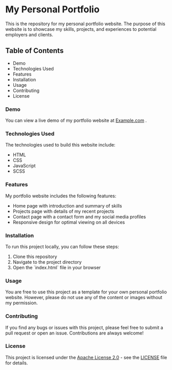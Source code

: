# My Personal Portfolio
This is the repository for my personal portfolio website. The purpose of this website is to showcase my skills, projects, and experiences to potential employers and clients.

## Table of Contents
<ul>
    <li>Demo</li>
    <li>Technologies Used</li>
    <li>Features</li>
    <li>Installation</li>
    <li>Usage</li>
    <li>Contributing</li>
    <li>License</li>
</ul>


### Demo
You can view a live demo of my portfolio website at <a href="shishir-dwi.github.io/Personal-PortFolio/">Example.com</a> .

### Technologies Used
The technologies used to build this website include:
<ul>
    <li>HTML</li>
    <li>CSS</li>
    <li>JavaScript</li>
    <li>SCSS</li>
</ul>

### Features
My portfolio website includes the following features:
<ul>
    <li>Home page with introduction and summary of skills</li>
    <li>Projects page with details of my recent projects</li>
    <li>Contact page with a contact form and my social media profiles</li>
    <li>Responsive design for optimal viewing on all devices</li>
</ul>

### Installation
To run this project locally, you can follow these steps:
<ol>
    <li>Clone this repository</li>
    <li>Navigate to the project directory</li>
    <li>Open the `index.html` file in your browser</li>
</ol>

### Usage
You are free to use this project as a template for your own personal portfolio website. However, please do not use any of the content or images without my permission.

### Contributing
If you find any bugs or issues with this project, please feel free to submit a pull request or open an issue. Contributions are always welcome!

### License
This project is licensed under the [Apache License 2.0](https://www.apache.org/licenses/LICENSE-2.0) - see the [LICENSE](LICENSE) file for details.
